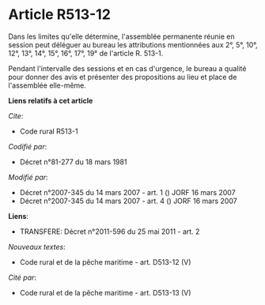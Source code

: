 # Article R513-12

Dans les limites qu'elle détermine, l'assemblée permanente réunie en session peut déléguer au bureau les attributions
mentionnées aux 2°, 5°, 10°, 12°, 13°, 14°, 15°, 16°, 17°, 19° de l'article R. 513-1.

Pendant l'intervalle des sessions et en cas d'urgence, le bureau a qualité pour donner des avis et présenter des propositions
au lieu et place de l'assemblée elle-même.

**Liens relatifs à cet article**

_Cite_:

  - Code rural R513-1

_Codifié par_:

  - Décret n°81-277 du 18 mars 1981

_Modifié par_:

  - Décret n°2007-345 du 14 mars 2007 - art. 1 () JORF 16 mars 2007
  - Décret n°2007-345 du 14 mars 2007 - art. 4 () JORF 16 mars 2007

**Liens**:

  - TRANSFERE: Décret n°2011-596 du 25 mai 2011 - art. 2

_Nouveaux textes_:

  - Code rural et de la pêche maritime - art. D513-12 (V)

_Cité par_:

  - Code rural et de la pêche maritime - art. D513-13 (V)
